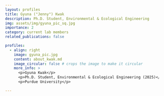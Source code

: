 ```yaml
---
layout: profiles
title: Gyuna ("Jenny") Kwak
description: Ph.D. Student, Environmental & Ecological Engineering
img: assets/img/gyuna_pic_sq.jpg
importance: 2
category: current lab members
related_publications: false

profiles:
  - align: right
    image: gyuna_pic.jpg
    content: about_kwak.md
    image_circular: false # crops the image to make it circular
    more_info: >
      <p>Gyuna Kwak</p>
      <p>Ph.D. Student, Environmental & Ecological Engineering (2025)</p>
      <p>Purdue University</p>

---
```


